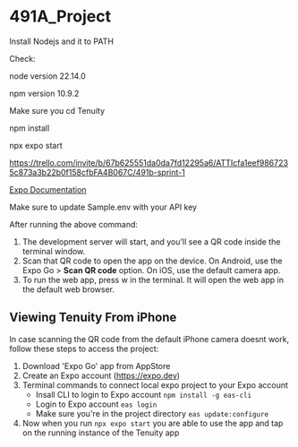 # 491A_Project

Install Nodejs and it to PATH

Check:

node version 22.14.0

npm version 10.9.2

Make sure you cd Tenuity

npm install

npx expo start

https://trello.com/invite/b/67b625551da0da7fd12295a6/ATTIcfa1eef9867235c873a3b22b0f158cfbFA4B067C/491b-sprint-1

[Expo Documentation](https://docs.expo.dev/)

Make sure to update Sample.env with your API key

After running the above command:

1. The development server will start, and you'll see a QR code inside the terminal window.
2. Scan that QR code to open the app on the device. On Android, use the Expo Go > **Scan QR code** option. On iOS, use the default camera app.
3. To run the web app, press w in the terminal. It will open the web app in the default web browser.

## Viewing Tenuity From iPhone

In case scanning the QR code from the default iPhone camera doesnt work, follow these steps to access the project:

1. Download 'Expo Go' app from AppStore
2. Create an Expo account (https://expo.dev)
3. Terminal commands to connect local expo project to your Expo account
   - Insall CLI to login to Expo account
     `npm install -g eas-cli`
   - Login to Expo account
     `eas login`
   - Make sure you're in the project directory
     `eas update:configure`
4. Now when you run `npx expo start` you are able to use the app and tap on the running instance of the Tenuity app
